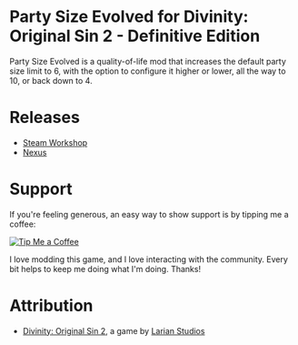 Party Size Evolved for Divinity: Original Sin 2 - Definitive Edition
=======

Party Size Evolved is a quality-of-life mod that increases the default party size limit to 6, with the option to configure it higher or lower, all the way to 10, or back down to 4.

# Releases
* [Steam Workshop](https://steamcommunity.com/sharedfiles/filedetails/?id=1503849808) 
* [Nexus]()

# Support
If you're feeling generous, an easy way to show support is by tipping me a coffee:

[![Tip Me a Coffee](https://i.imgur.com/NkmwXff.png)](https://ko-fi.com/LaughingLeader)

I love modding this game, and I love interacting with the community. Every bit helps to keep me doing what I'm doing. Thanks!

# Attribution
- [Divinity: Original Sin 2](http://store.steampowered.com/app/435150/Divinity_Original_Sin_2/), a game by [Larian Studios](http://larian.com/)